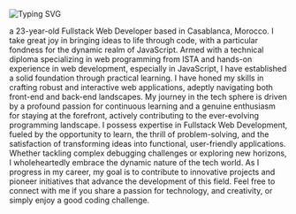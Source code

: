 <img align="center" src="https://readme-typing-svg.herokuapp.com?font=JetBrains+Mono&weight=700&size=30&pause=1000&color=64FFDA&background=0A192F00&center=true&vCenter=true&random=true&width=435&lines=Hi+This+is+Youness%2C" alt="Typing SVG" />

a 23-year-old Fullstack Web Developer based in Casablanca, Morocco. I take great joy in bringing ideas to life through code, with a particular fondness for the dynamic realm of JavaScript. Armed with a technical diploma specializing in web programming from ISTA and hands-on experience in web development, especially in JavaScript, I have established a solid foundation through practical learning. I have honed my skills in crafting robust and interactive web applications, adeptly navigating both front-end and back-end landscapes. My journey in the tech sphere is driven by a profound passion for continuous learning and a genuine enthusiasm for staying at the forefront, actively contributing to the ever-evolving programming landscape. I possess expertise in Fullstack Web Development, fueled by the opportunity to learn, the thrill of problem-solving, and the satisfaction of transforming ideas into functional, user-friendly applications. Whether tackling complex debugging challenges or exploring new horizons, I wholeheartedly embrace the dynamic nature of the tech world. As I progress in my career, my goal is to contribute to innovative projects and pioneer initiatives that advance the development of this field. Feel free to connect with me if you share a passion for technology, and creativity, or simply enjoy a good coding challenge.
